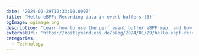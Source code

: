 ```yaml
---
date: '2024-02-29T12:33:00.000Z'
title: 'Hello eBPF: Recording data in event buffers (3)'
ogImage: ogimage.png
description: 'Learn how to use the perf_event_buffer eBPF map, and how to run tests with docker and JUnit'
externalUrl: 'https://mostlynerdless.de/blog/2024/01/29/hello-ebpf-recording-data-in-event-buffers-3/'
categories:
  - Technology
---
```

